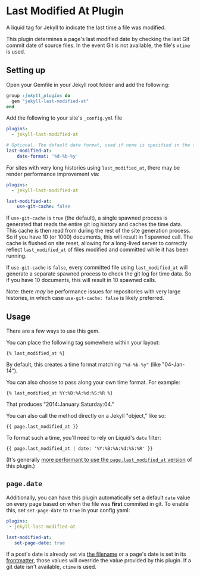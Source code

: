 # Last Modified At Plugin

A liquid tag for Jekyll to indicate the last time a file was modified.

This plugin determines a page's last modified date by checking the last Git commit date of source files. In the event Git is not available, the file's `mtime` is used.

## Setting up

Open your Gemfile in your Jekyll root folder and add the following:

``` ruby
group :jekyll_plugins do
  gem "jekyll-last-modified-at"
end
```

Add the following to your site's `_config.yml` file

```yml
plugins:
  - jekyll-last-modified-at

# Optional. The default date format, used if none is specified in the tag.
last-modified-at:
    date-format: '%d-%b-%y'
```

For sites with very long histories using `last_modified_at`, there may be render
performance improvement via:

```yml
plugins:
  - jekyll-last-modified-at

last-modified-at:
    use-git-cache: false
```

If `use-git-cache` is `true` (the default), a single spawned process is generated that
reads the entire git log history and caches the time data. This cache is then read
from during the rest of the site generation process. So if you have 10 (or 1000)
documents, this will result in 1 spawned call. The cache is flushed on site
reset, allowing for a long-lived server to correctly reflect `last_modified_at`
of files modified and committed while it has been running.

If `use-git-cache` is `false`, every committed file using
`last_modified_at` will generate a separate spawned process to check the git log
for time data. So if you have 10 documents, this will result in 10 spawned calls.

Note: there _may_ be performance issues for repositories with very large
histories, in which case `use-git-cache: false` is likely preferred.

## Usage

There are a few ways to use this gem.

You can place the following tag somewhere within your layout:

``` liquid
{% last_modified_at %}
```

By default, this creates a time format matching `"%d-%b-%y"` (like "04-Jan-14").

You can also choose to pass along your own time format. For example:

```liquid
{% last_modified_at %Y:%B:%A:%d:%S:%R %}
```
That produces "2014:January:Saturday:04."

You can also call the method directly on a Jekyll "object," like so:

``` liquid
{{ page.last_modified_at }}
```

To format such a time, you'll need to rely on Liquid's `date` filter:

``` liquid
{{ page.last_modified_at | date: '%Y:%B:%A:%d:%S:%R' }}
```

(It's generally [more performant to use the `page.last_modified_at` version](https://github.com/gjtorikian/jekyll-last-modified-at/issues/24#issuecomment-55431108) of this plugin.)

## `page.date`

Additionally, you can have this plugin automatically set a default `date` value on every page based on when the file was **first** commited in git. To enable this, set `set-page-date` to `true` in your config yaml:

 ```yml
plugins:
  - jekyll-last-modified-at

last-modified-at:
    set-page-date: true
```

If a post's date is already set via [the filename](https://jekyllrb.com/docs/posts/#creating-posts) or a page's date is set in its [frontmatter](https://jekyllrb.com/docs/variables/#page-variables), those values will override the value provided by this plugin. If a git date isn't available, `ctime` is used.

